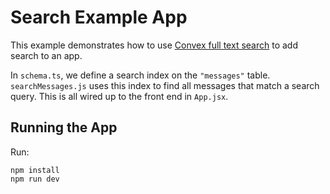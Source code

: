 # Search Example App

This example demonstrates how to use
[Convex full text search](https://docs.convex.dev/using/search) to add search to
an app.

In `schema.ts`, we define a search index on the `"messages"` table.
`searchMessages.js` uses this index to find all messages that match a search
query. This is all wired up to the front end in `App.jsx`.

## Running the App

Run:

```
npm install
npm run dev
```
